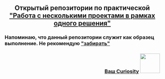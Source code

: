 <h2 align="center">Открытый репозитории по практической <a href="https://cloud.mail.ru/public/BuZU/BLEnrZ4Mi" target="_blank">"Работа с несколькими проектами в рамках одного решения"</a></h1>

<h3>Напоминаю, что данный репозитории служит как образец выполнение. Не рекомендую <a href="https://moldovacrestina.md/ru/spisivati-greh/" target="_blank">"забирать"</a</h3>

<h4 align="right">Ваш Curiosity</a> 
<img src="https://github.com/CuriosityDS/More-gifs/blob/Anime-gifs/angel-beats-cute.gif" height="64"/></h4>
